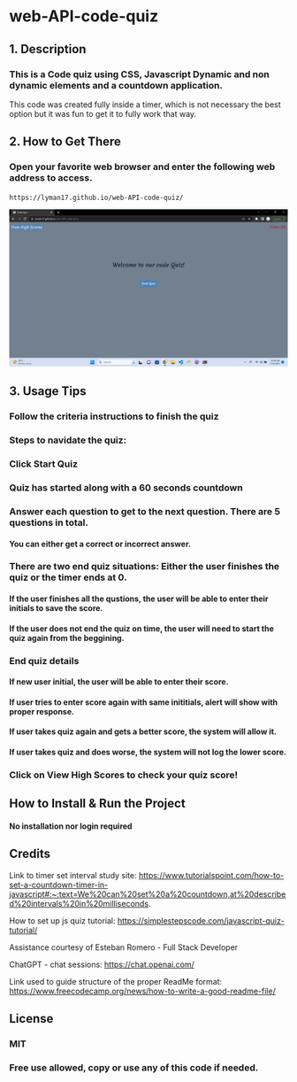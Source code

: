 # web-API-code-quiz

## 1. Description


### This is a Code quiz using CSS, Javascript Dynamic and non dynamic elements and a countdown application.

This code was created fully inside a timer, which is not necessary the best option but it was fun to get it to fully work that way.


## 2. How to Get There

### Open your favorite web browser and enter the following web address to access.

```html
https://lyman17.github.io/web-API-code-quiz/
```

![Alt text](<Screenshot web-API-quiz.png>)

## 3. Usage Tips


### Follow the criteria instructions to finish the quiz

### Steps to navidate the quiz:


### Click Start Quiz


### Quiz has started along with a 60 seconds countdown



### Answer each question to get to the next question. There are 5 questions in total.
#### You can either get a correct or incorrect answer.

### There are two end quiz situations: Either the user finishes the quiz or the timer ends at 0.
#### If the user finishes all the qustions, the user will be able to enter their initials to save the score.
#### If the user does not end the quiz on time, the user will need to start the quiz again from the beggining.

### End quiz details
#### If new user initial, the user will be able to enter their score.
#### If user tries to enter score again with same inititials, alert will show with proper response.
#### If user takes quiz again and gets a better score, the system will allow it.
#### If user takes quiz and does worse, the system will not log the lower score.

### Click on View High Scores to check your quiz score!


## How to Install & Run the Project

#### No installation nor login required

## Credits


Link to timer set interval study site:
https://www.tutorialspoint.com/how-to-set-a-countdown-timer-in-javascript#:~:text=We%20can%20set%20a%20countdown,at%20described%20intervals%20in%20milliseconds.

How to set up js quiz tutorial:
https://simplestepscode.com/javascript-quiz-tutorial/

Assistance courtesy of Esteban Romero - Full Stack Developer

ChatGPT - chat sessions:
https://chat.openai.com/

Link used to guide structure of the proper ReadMe format:
https://www.freecodecamp.org/news/how-to-write-a-good-readme-file/


## License

### MIT

### Free use allowed, copy or use any of this code if needed.